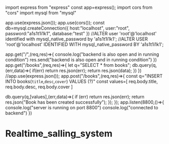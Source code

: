 import express from "express"
const app=express();
import cors from "cors"
import mysql from "mysql"

app.use(express.json());
app.use(cors());
const db=mysql.createConnection({
  host:"localhost",
  user:"root",
  password:"a1s1t1i1k1",
  database:"test"
})
//ALTER user 'root'@'localhost' identified with mysql_native_password by 'a1s1t1i1k1';
//ALTER USER 'root'@'localhost' IDENTIFIED WITH mysql_native_password BY 'a1s1t1i1k1';


app.get("/",(req,res)=>{
  console.log("backend is also open and in running condition")
  res.send("backend is also open and in running condition")
})
app.get("/books",(req,res)=>{
  let q="SELECT * from books";
  db.query(q,(err,data)=>{
    if(err)  return res.json(err);
    return res.json(data);
  })
})
//app.use(express.json());
app.post("/books",(req,res)=>{
  const q="INSERT INTO books(`title`,`desc`,`cover`) VALUES (?)"
  const values=[
    req.body.title,
    req.body.desc,
    req.body.cover
  ]



  db.query(q,[values],(err,data)=>{
    if (err)
      return res.json(err);
      return res.json("Book has been created successfully");
  });
});
app.listen(8800,()=>{
  console.log("server is running on port 8800")
  console.log("connected to backend")
})
# Realtime_salling_system
